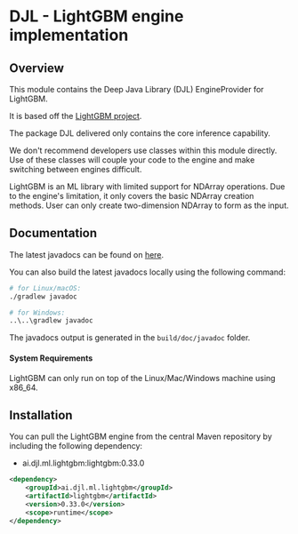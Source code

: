 # DJL - LightGBM engine implementation

## Overview
This module contains the Deep Java Library (DJL) EngineProvider for LightGBM.

It is based off the [LightGBM project](https://github.com/microsoft/LightGBM).

The package DJL delivered only contains the core inference capability.

We don't recommend developers use classes within this module directly.
Use of these classes will couple your code to the engine and make switching between engines difficult.

LightGBM is an ML library with limited support for NDArray operations.
Due to the engine's limitation, it only covers the basic NDArray creation methods.
User can only create two-dimension NDArray to form as the input.

## Documentation

The latest javadocs can be found on [here](https://javadoc.io/doc/ai.djl.ml.lightgbm/lightgbm/latest/index.html).

You can also build the latest javadocs locally using the following command:

```sh
# for Linux/macOS:
./gradlew javadoc

# for Windows:
..\..\gradlew javadoc
```
The javadocs output is generated in the `build/doc/javadoc` folder.

#### System Requirements

LightGBM can only run on top of the Linux/Mac/Windows machine using x86_64.

## Installation
You can pull the LightGBM engine from the central Maven repository by including the following dependency:

- ai.djl.ml.lightgbm:lightgbm:0.33.0

```xml
<dependency>
    <groupId>ai.djl.ml.lightgbm</groupId>
    <artifactId>lightgbm</artifactId>
    <version>0.33.0</version>
    <scope>runtime</scope>
</dependency>
```

